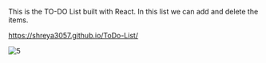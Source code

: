 This is the TO-DO List built with React.
In this list we can add and delete the items.

https://shreya3057.github.io/ToDo-List/

![5](https://user-images.githubusercontent.com/71556166/130455375-5f2962fd-46a3-4042-887b-4f3292f27767.png)

